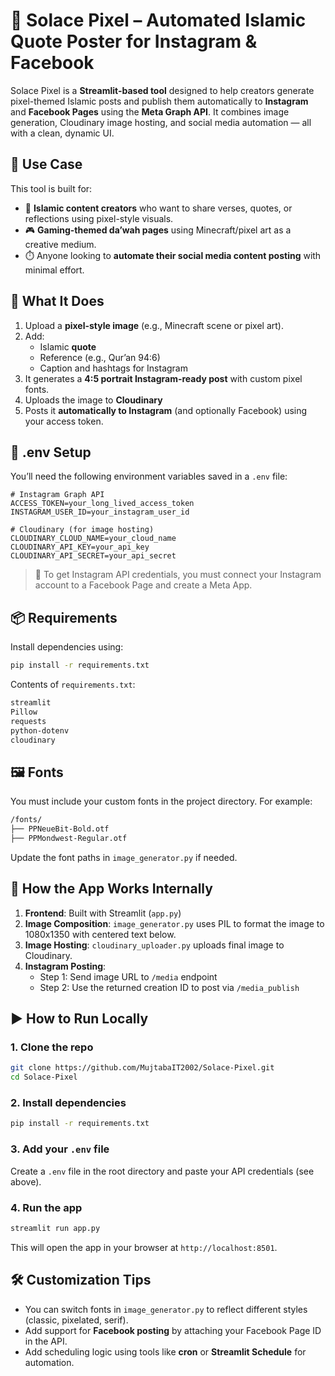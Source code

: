 # 🧵 Solace Pixel – Automated Islamic Quote Poster for Instagram & Facebook

Solace Pixel is a **Streamlit-based tool** designed to help creators generate pixel-themed Islamic posts and publish them automatically to **Instagram** and **Facebook Pages** using the **Meta Graph API**. It combines image generation, Cloudinary image hosting, and social media automation — all with a clean, dynamic UI.

## 📌 Use Case

This tool is built for:

- 🧕 **Islamic content creators** who want to share verses, quotes, or reflections using pixel-style visuals.
- 🎮 **Gaming-themed da’wah pages** using Minecraft/pixel art as a creative medium.
- ⏱️ Anyone looking to **automate their social media content posting** with minimal effort.

## 🔁 What It Does

1. Upload a **pixel-style image** (e.g., Minecraft scene or pixel art).
2. Add:
   - Islamic **quote**
   - Reference (e.g., Qur’an 94:6)
   - Caption and hashtags for Instagram
3. It generates a **4:5 portrait Instagram-ready post** with custom pixel fonts.
4. Uploads the image to **Cloudinary**
5. Posts it **automatically to Instagram** (and optionally Facebook) using your access token.

## 🔐 .env Setup

You’ll need the following environment variables saved in a `.env` file:

```env
# Instagram Graph API
ACCESS_TOKEN=your_long_lived_access_token
INSTAGRAM_USER_ID=your_instagram_user_id

# Cloudinary (for image hosting)
CLOUDINARY_CLOUD_NAME=your_cloud_name
CLOUDINARY_API_KEY=your_api_key
CLOUDINARY_API_SECRET=your_api_secret
```

> 📌 To get Instagram API credentials, you must connect your Instagram account to a Facebook Page and create a Meta App.

## 📦 Requirements

Install dependencies using:

```bash
pip install -r requirements.txt
```

Contents of `requirements.txt`:

```txt
streamlit
Pillow
requests
python-dotenv
cloudinary
```

## 🖼️ Fonts

You must include your custom fonts in the project directory. For example:

```bash
/fonts/
├── PPNeueBit-Bold.otf
├── PPMondwest-Regular.otf
```

Update the font paths in `image_generator.py` if needed.

## 🧠 How the App Works Internally

1. **Frontend**: Built with Streamlit (`app.py`)
2. **Image Composition**: `image_generator.py` uses PIL to format the image to 1080x1350 with centered text below.
3. **Image Hosting**: `cloudinary_uploader.py` uploads final image to Cloudinary.
4. **Instagram Posting**:
    - Step 1: Send image URL to `/media` endpoint
    - Step 2: Use the returned creation ID to post via `/media_publish`

## ▶️ How to Run Locally

### 1. Clone the repo

```bash
git clone https://github.com/MujtabaIT2002/Solace-Pixel.git
cd Solace-Pixel
```

### 2. Install dependencies

```bash
pip install -r requirements.txt
```

### 3. Add your `.env` file

Create a `.env` file in the root directory and paste your API credentials (see above).

### 4. Run the app

```bash
streamlit run app.py
```

This will open the app in your browser at `http://localhost:8501`.

## 🛠️ Customization Tips

- You can switch fonts in `image_generator.py` to reflect different styles (classic, pixelated, serif).
- Add support for **Facebook posting** by attaching your Facebook Page ID in the API.
- Add scheduling logic using tools like **cron** or **Streamlit Schedule** for automation.
